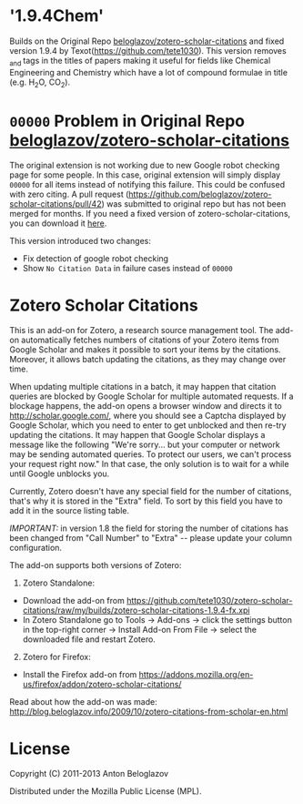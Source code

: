 # '1.9.4Chem'
Builds on the Original Repo [beloglazov/zotero-scholar-citations](https://github.com/beloglazov/zotero-scholar-citations) and fixed version 1.9.4 by Texot(https://github.com/tete1030). This version removes <sub> and </sub> tags in the titles of papers making it useful for fields like Chemical Engineering and Chemistry which have a lot of compound formulae in title (e.g. H<sub>2</sub>O, CO<sub>2</sub>).

# `00000` Problem in Original Repo [beloglazov/zotero-scholar-citations](https://github.com/beloglazov/zotero-scholar-citations)

The original extension is not working due to new Google robot checking page for some people. In this case, original extension will simply display `00000` for all items instead of notifying this failure. This could be confused with zero citing. A pull request (https://github.com/beloglazov/zotero-scholar-citations/pull/42) was submitted to original repo but has not been merged for months. If you need a fixed version of zotero-scholar-citations, you can download it [here](https://github.com/tete1030/zotero-scholar-citations/raw/my/builds/zotero-scholar-citations-1.9.4-fx.xpi).

This version introduced two changes:

* Fix detection of google robot checking
* Show `No Citation Data` in failure cases instead of `00000`

# Zotero Scholar Citations

This is an add-on for Zotero, a research source management tool. The add-on automatically fetches numbers of citations of your Zotero items from Google Scholar and makes it possible to sort your items by the citations. Moreover, it allows batch updating the citations, as they may change over time.

When updating multiple citations in a batch, it may happen that citation queries are blocked by Google Scholar for multiple automated requests. If a blockage happens, the add-on opens a browser window and directs it to http://scholar.google.com/, where you should see a Captcha displayed by Google Scholar, which you need to enter to get unblocked and then re-try updating the citations. It may happen that Google Scholar displays a message like the following "We're sorry... but your computer or network may be sending automated queries. To protect our users, we can't process your request right now." In that case, the only solution is to wait for a while until Google unblocks you.

Currently, Zotero doesn't have any special field for the number of citations, that's why it is stored in the "Extra" field. To sort by this field you have to add it in the source listing table.

*IMPORTANT:* in version 1.8 the field for storing the number of citations has been changed from "Call Number" to "Extra" -- please update your column configuration.

The add-on supports both versions of Zotero:

1. Zotero Standalone:
  - Download the add-on from https://github.com/tete1030/zotero-scholar-citations/raw/my/builds/zotero-scholar-citations-1.9.4-fx.xpi
  - In Zotero Standalone go to Tools -> Add-ons -> click the settings button in the top-right corner -> Install Add-on From File -> select the downloaded file and restart Zotero.
2. Zotero for Firefox:
  - Install the Firefox add-on from https://addons.mozilla.org/en-us/firefox/addon/zotero-scholar-citations/

Read about how the add-on was made: http://blog.beloglazov.info/2009/10/zotero-citations-from-scholar-en.html

# License

Copyright (C) 2011-2013 Anton Beloglazov

Distributed under the Mozilla Public License (MPL).

